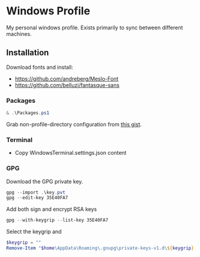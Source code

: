 # Windows Profile

My personal windows profile. Exists primarily to sync between different machines.

## Installation

Download fonts and install:

- <https://github.com/andreberg/Meslo-Font>
- <https://github.com/belluzj/fantasque-sans>

### Packages

```powershell
& .\Packages.ps1
```

Grab non-profile-directory configuration from [this gist](https://gist.github.com/jeremytwfortune/fe850de4eb384b2c78812bf2c0b97e64).

### Terminal

- Copy WindowsTerminal.settings.json content

### GPG

Download the GPG private key.

```powershell
gpg --import .\key.pvt
gpg --edit-key 35E40FA7
```

Add both sign and encrypt RSA keys

```powershell
gpg --with-keygrip --list-key 35E40FA7
```

Select the keygrip and

```powershell
$keygrip = ""
Remove-Item "$home\AppData\Roaming\.gnupg\private-keys-v1.d\${keygrip}.key"
```
